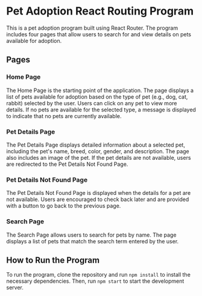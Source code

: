 # Pet Adoption React Routing Program

This is a pet adoption program built using React Router. The program includes four pages that allow users to search for and view details on pets available for adoption.

## Pages

### Home Page

The Home Page is the starting point of the application. The page displays a list of pets available for adoption based on the type of pet (e.g., dog, cat, rabbit) selected by the user. Users can click on any pet to view more details. If no pets are available for the selected type, a message is displayed to indicate that no pets are currently available.

### Pet Details Page

The Pet Details Page displays detailed information about a selected pet, including the pet's name, breed, color, gender, and description. The page also includes an image of the pet. If the pet details are not available, users are redirected to the Pet Details Not Found Page.

### Pet Details Not Found Page

The Pet Details Not Found Page is displayed when the details for a pet are not available. Users are encouraged to check back later and are provided with a button to go back to the previous page.

### Search Page

The Search Page allows users to search for pets by name. The page displays a list of pets that match the search term entered by the user.

## How to Run the Program

To run the program, clone the repository and run `npm install` to install the necessary dependencies. Then, run `npm start` to start the development server.